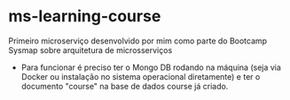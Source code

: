 # ms-learning-course

Primeiro microserviço desenvolvido por mim como parte do Bootcamp Sysmap sobre arquitetura de microsserviços

- Para funcionar é preciso ter o Mongo DB rodando na máquina (seja via Docker ou instalação no sistema operacional diretamente) e ter o documento "course" na base de dados course já criado.
